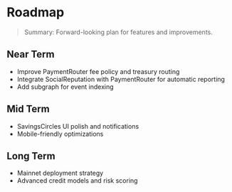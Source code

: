 # Roadmap

> Summary: Forward-looking plan for features and improvements.

## Near Term
- Improve PaymentRouter fee policy and treasury routing
- Integrate SocialReputation with PaymentRouter for automatic reporting
- Add subgraph for event indexing

## Mid Term
- SavingsCircles UI polish and notifications
- Mobile-friendly optimizations

## Long Term
- Mainnet deployment strategy
- Advanced credit models and risk scoring

